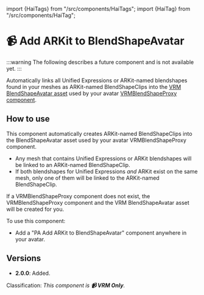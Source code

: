 ﻿import {HaiTags} from "/src/components/HaiTags";
import {HaiTag} from "/src/components/HaiTag";

# 📹 Add ARKit to BlendShapeAvatar

<HaiTags>
<HaiTag requiresVRM={true} compatibleWithVSFAvatar={true} />
</HaiTags>

:::warning
The following describes a future component and is not available yet.
:::

Automatically links all Unified Expressions or ARKit-named blendshapes found in your meshes as ARKit-named BlendShapeClips into the [VRM BlendShapeAvatar asset](https://vrm.dev/en/univrm/blendshape/univrm_blendshape/#blendshapeavatar)
used by your avatar [VRMBlendShapeProxy component](https://vrm.dev/en/univrm/blendshape/univrm_blendshape/#vrmblendshapeproxy).

## How to use

This component automatically creates ARKit-named BlendShapeClips into the BlendShapeAvatar asset used by your avatar VRMBlendShapeProxy component.
- Any mesh that contains Unified Expressions or ARKit blendshapes will be linked to an ARKit-named BlendShapeClip.
- If both blendshapes for Unified Expressions *and* ARKit exist on the same mesh, only one of them will be linked to the ARKit-named BlendShapeClip.

If a VRMBlendShapeProxy component does not exist, the VRMBlendShapeProxy component and the VRM BlendShapeAvatar asset will be created for you.

To use this component:
- Add a "PA Add ARKit to BlendShapeAvatar" component anywhere in your avatar.

## Versions

- **2.0.0**: Added.

Classification: *This component is **📹 VRM Only**.*
